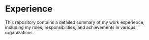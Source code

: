 # Experience
This repository contains a detailed summary of my work experience, including my roles, responsibilities, and achievements in various organizations.
